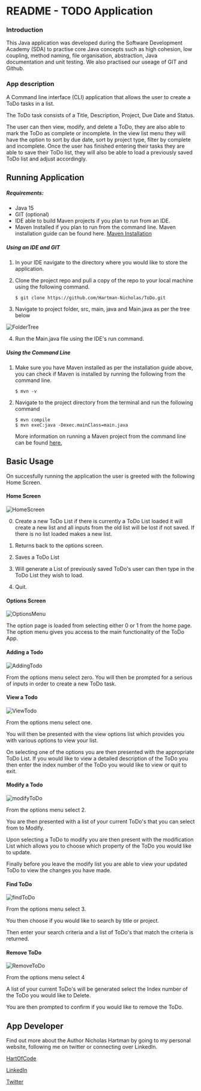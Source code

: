 
# README - TODO Application

### Introduction

This Java application was developed during the Software Development Academy (SDA) to practise core Java concepts such as high cohesion, low coupling, method naming, file organisation, abstraction, Java documentation and unit testing. We also practised our useage of GIT and Github.

### App description

A Command line interface (CLI)  application that allows the user to create a ToDo tasks in a list. 

The ToDo task consists of a Title, Description, Project, Due Date and Status.

The user can then view, modify, and delete a ToDo, they are also able to mark the ToDo as complete or incomplete. In the view list menu they will have the option to sort by due date, sort by project type, filter by complete and incomplete. Once the user has finished entering their tasks they are able to save their ToDo list, they will also be able to load a previously saved ToDo list and adjust accordingly.



## Running Application

##### Requirements:

- Java 15
- GIT (optional)
- IDE able to build Maven projects if you plan to run from an IDE.
- Maven Installed if you plan to run from the command line. Maven installation guide can be found here. [Maven Installation](https://www.vogella.com/tutorials/ApacheMaven/article.html#maven_installation)



##### Using an IDE and GIT

1. In your IDE navigate to the directory where you would like to store the application.

2. Clone the project repo and pull a copy of the repo to your local machine using the following command.

   `$ git clone https://github.com/Hartman-Nicholas/ToDo.git`

3. Navigate to project folder, src, main, java and Main.java as per the tree below

![FolderTree](/img/FolderTree.png)

4. Run the Main.java file using the IDE's run command.

   

##### Using the Command Line

1. Make sure you have Maven installed as per the installation guide above, you can check if Maven is installed by running the following from the command line.

   `$ mvn -v`

2. Navigate to the project directory from the terminal and run the following command 

   ```
   $ mvn compile
   $ mvn exeC:java -Dexec.mainClass=main.java
   ```

   More information on running a Maven project from the command line can be found [here.](https://metamug.com/article/java/build-run-java-maven-project-command-line.html)



## Basic Usage

On succesfully running the application the user is greeted with the following Home Screen.

#### Home Screen

![HomeScreen](/img/HomeScreen.png)

0. Create a new ToDo List if there is currently a ToDo List loaded it will create a new list and all inputs from the old list will be lost if not saved. If there is no list loaded makes a new list.

1. Returns back to the options screen.

2. Saves a ToDo List

3. Will generate a List of previously saved ToDo's user can then type in the ToDo List they wish to load.

4. Quit.

   

#### Options Screen

![OptionsMenu](/img/OptionsMenu.png)



The option page is loaded from selecting either 0 or 1 from the home page. The option menu gives you access to the main functionality of the ToDo App. 

#### Adding a Todo

![AddingTodo](/img/AddingTodo.png)

From the options menu select zero. You will then be prompted for a serious of inputs in order to create a new ToDo task.

#### View a Todo

![ViewTodo](/img/ViewTodo.png)

From the options menu select one. 

You will then be presented with the view options list which provides you with various options to view your list. 

On selecting one of the options you are then presented with the appropriate ToDo List. If you would like to view a detailed description of the ToDo you then enter the index number of the ToDo you would like to view or quit to exit.

#### Modify a Todo

![modifyToDo](/img/modifyToDo.png)

From the options menu select 2. 

You are then presented with a list of your current ToDo's that you can select from to Modify.

Upon selecting a ToDo to modify you are then present with the modification List which allows you to choose which property of the ToDo you would like to update.

Finally before you leave the modify list you are able to view your updated ToDo to view the changes you have made.

#### Find ToDo

![findToDo](/img/findToDo.png)

From the options menu select 3.

You then choose if you would like to search by title or project.

Then enter your search criteria and a list of ToDo's that match the criteria is returned.

#### Remove ToDo

![RemoveToDo](/img/RemoveToDo.png)

From the options menu select 4

A list of your current ToDo's will be generated select the Index number of the ToDo you would like to Delete.

You are then prompted to confirm if you would like to remove the ToDo. 



## App Developer

Find out more about the Author Nicholas Hartman by going to my personal website, following me on twitter or connecting over LinkedIn.

[HartOfCode](https://www.hartofcode.com/) 

[LinkedIn](https://www.linkedin.com/in/nicholas-hartman-86201050/)

[Twitter](https://twitter.com/nich_hart)



